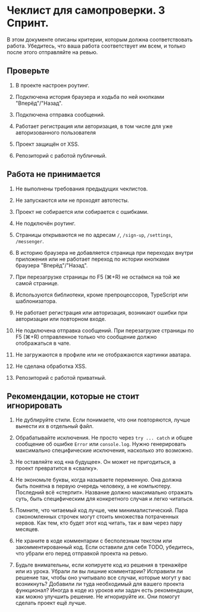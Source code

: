 # Чеклист для самопроверки. 3 Спринт.

В этом документе описаны критерии, которым должна соответствовать работа. Убедитесь, что ваша работа соответствует им всем, и только после этого отправляйте на ревью.

## Проверьте

1. В проекте настроен роутинг.

1. Подключена история браузера и ходьба по ней кнопками "Вперёд"/"Назад".
2. Подключена отправка сообщений.
3. Работает регистрация или авторизация, в том числе для уже авторизованного пользователя
3. Проект защищён от XSS.
4. Репозиторий с работой публичный.

## Работа не принимается
1. Не выполнены требования предыдущих чеклистов.

1. Не запускаются или не проходят автотесты.
2. Проект не собирается или собирается с ошибками.
1. Не подключён роутинг. 
1. Страницы открываются не по адресам `/`, `/sign-up`, `/settings`, `/messenger`.
1. В историю браузера не добавляется страница при переходах внутри приложения или не работает переход по истории кнопками браузера "Вперёд"/"Назад".
1. При перезагрузке страницы по F5 (⌘+R) не остаёмся на той же самой странице.
3. Используются библиотеки, кроме препроцессоров, TypeScript или шаблонизатора.
3. Не работает регистрация или авторизация, возникают ошибки при авторизации или повторном входе.
4. Не подключена отправка сообщений. При перезагрузке страницы по F5 (⌘+R) отправленное только что сообщение должно отображаться в чате.
1. Не загружаются в профиле или не отображаются картинки аватара.
5. Не сделана обработка XSS.
6. Репозиторий с работой приватный.

## Рекомендации, которые не стоит игнорировать
1. Не дублируйте стили. Если понимаете, что они повторяются, лучше вынести их в отдельный файл.

1. Обрабатывайте исключения. Не просто через `try ... catch` и общее сообщение об ошибке `Error` или `console.log`. Нужно генерировать максимально специфические исключения, насколько это возможно.
2. Не оставляйте код «на будущее». Он может не пригодиться, а проект превратится в «свалку».
2. Не экономьте буквы, когда называете переменную. Она должна быть понятна в первую очередь человеку, а не компьютеру. Последний всё «стерпит». Название должно максимально отражать суть, быть специфическим для конкретного случая и легко читаться.
4. Помните, что читаемый код лучше, чем минималистический. Пара сэкономленных строчек могут стоить множества потраченных нервов. Как тем, кто будет этот код читать, так и вам через пару месяцев.
4. Не храните в коде комментарии с бесполезным текстом или закомментированный код. Если оставили для себя TODO, убедитесь, что убрали его перед отправкой проекта на ревью.
11. Будьте внимательны, если копируете код из решения в тренажёре или из урока. Убрали ли вы лишние комментарии? Исправили ли решение так, чтобы оно учитывало все случаи, которые могут у вас возникнуть? Добавили ли туда необходимый для вашего проекта функционал? Иногда в коде из уроков или задач есть рекомендации, как можно улучшить решение. Не игнорируйте их. Они помогут сделать проект ещё лучше.
